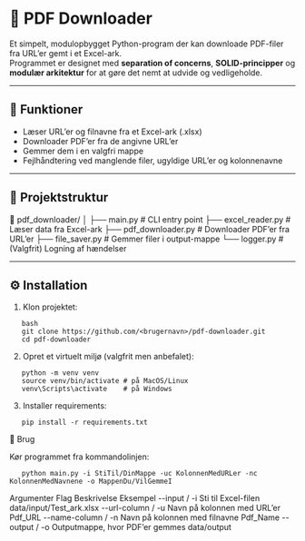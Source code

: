 # 🧩 PDF Downloader

Et simpelt, modulopbygget Python-program der kan downloade PDF-filer fra URL’er gemt i et Excel-ark.  
Programmet er designet med **separation of concerns**, **SOLID-principper** og **modulær arkitektur** for at gøre det nemt at udvide og vedligeholde.

---

## 🚀 Funktioner

- Læser URL’er og filnavne fra et Excel-ark (.xlsx)
- Downloader PDF’er fra de angivne URL’er
- Gemmer dem i en valgfri mappe
- Fejlhåndtering ved manglende filer, ugyldige URL’er og kolonnenavne

---

## 🧱 Projektstruktur
📁 pdf_downloader/
│
├── main.py # CLI entry point
├── excel_reader.py # Læser data fra Excel-ark
├── pdf_downloader.py # Downloader PDF’er fra URL’er
├── file_saver.py # Gemmer filer i output-mappe
└── logger.py # (Valgfrit) Logning af hændelser

---

## ⚙️ Installation

1. Klon projektet:
```
   bash
   git clone https://github.com/<brugernavn>/pdf-downloader.git
   cd pdf-downloader 
```
2. Opret et virtuelt miljø (valgfrit men anbefalet):
```
   python -m venv venv
   source venv/bin/activate # på MacOS/Linux
   venv\Scripts\activate    # på Windows
```
3. Installer requirements:
```
   pip install -r requirements.txt
```

🧩 Brug

Kør programmet fra kommandolinjen:
```
   python main.py -i StiTil/DinMappe -uc KolonnenMedURLer -nc KolonnenMedNavnene -o MappenDu/VilGemmeI
```

Argumenter
Flag	Beskrivelse	Eksempel
--input / -i	Sti til Excel-filen	data/input/Test_ark.xlsx
--url-column / -u	Navn på kolonnen med URL’er	Pdf_URL
--name-column / -n	Navn på kolonnen med filnavne	Pdf_Name
--output / -o	Outputmappe, hvor PDF’er gemmes	data/output